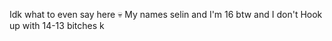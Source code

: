 Idk what to even say here 💀
My names selin and I'm 16 btw and I don't 
Hook up with 14-13 bitches k
